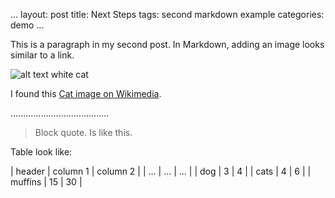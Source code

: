 ...
layout: post
title: Next Steps
tags: second markdown example
categories: demo
...

This is a paragraph in my second post. 
In Markdown, adding an image looks similar to a link.

![alt text white cat](https://upload.wikimedia.org/wikipedia/commons/thumb/b/b1/VAN_CAT.png/480px-VAN_CAT.png)

I found this [Cat image on Wikimedia](https://commons.wikimedia.org/wiki/File:VAN_CAT.png).


.......................................

>Block quote.
>Is like this.

Table look like:

| header | column 1 | column 2 |
| ... | ... | ... |
| dog | 3 | 4 |
| cats | 4 | 6 |
| muffins | 15 | 30 |

